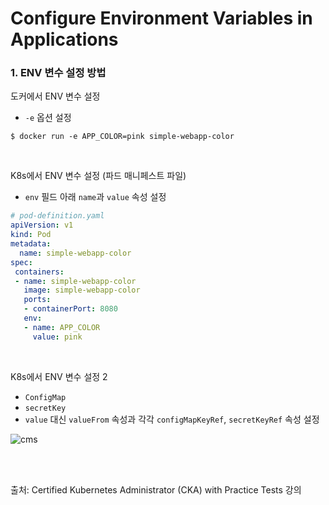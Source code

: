 # Configure Environment Variables in Applications

### 1. ENV 변수 설정 방법

도커에서 ENV 변수 설정

- `-e` 옵션 설정

```
$ docker run -e APP_COLOR=pink simple-webapp-color
```

<br>

K8s에서 ENV 변수 설정 (파드 매니페스트 파일)

- `env` 필드 아래 `name`과 `value` 속성 설정

```yaml
# pod-definition.yaml
apiVersion: v1
kind: Pod
metadata:
  name: simple-webapp-color
spec:
 containers:
 - name: simple-webapp-color
   image: simple-webapp-color
   ports:
   - containerPort: 8080
   env:
   - name: APP_COLOR
     value: pink
```

<br>

K8s에서 ENV 변수 설정 2 

- `ConfigMap`
- `secretKey`
- `value` 대신 `valueFrom` 속성과 각각 `configMapKeyRef`, `secretKeyRef` 속성 설정

![cms](https://github.com/kodekloudhub/certified-kubernetes-administrator-course/raw/master/images/cms.PNG)

<br>

<br>

출처: Certified Kubernetes Administrator (CKA) with Practice Tests 강의